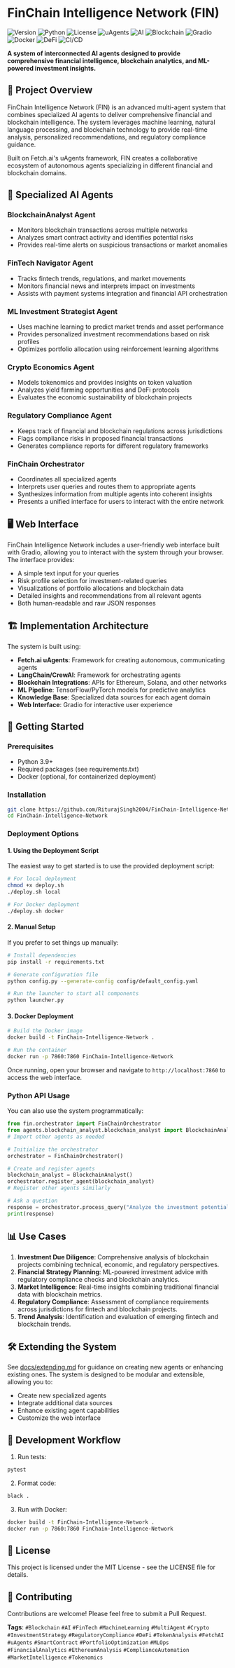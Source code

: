 # FinChain Intelligence Network (FIN)

![Version](https://img.shields.io/badge/version-0.2.0-blue)
![Python](https://img.shields.io/badge/python-3.9%2B-blue)
![License](https://img.shields.io/badge/license-MIT-green)
![uAgents](https://img.shields.io/badge/uAgents-0.6.0-orange)
![AI](https://img.shields.io/badge/AI-Powered-brightgreen)
![Blockchain](https://img.shields.io/badge/Blockchain-Analytics-blueviolet)
![Gradio](https://img.shields.io/badge/Gradio-UI-ff69b4)
![Docker](https://img.shields.io/badge/Docker-Ready-blue)
![DeFi](https://img.shields.io/badge/DeFi-Analytics-yellow)
![CI/CD](https://img.shields.io/badge/CI%2FCD-GitHub_Actions-lightgrey)


<b>A system of interconnected AI agents designed to provide comprehensive financial intelligence, blockchain analytics, and ML-powered investment insights.</b>

## 🌟 Project Overview

FinChain Intelligence Network (FIN) is an advanced multi-agent system that combines specialized AI agents to deliver comprehensive financial and blockchain intelligence. The system leverages machine learning, natural language processing, and blockchain technology to provide real-time analysis, personalized recommendations, and regulatory compliance guidance.

Built on Fetch.ai's uAgents framework, FIN creates a collaborative ecosystem of autonomous agents specializing in different financial and blockchain domains.

## 🤖 Specialized AI Agents

### BlockchainAnalyst Agent
- Monitors blockchain transactions across multiple networks
- Analyzes smart contract activity and identifies potential risks
- Provides real-time alerts on suspicious transactions or market anomalies

### FinTech Navigator Agent
- Tracks fintech trends, regulations, and market movements
- Monitors financial news and interprets impact on investments
- Assists with payment systems integration and financial API orchestration

### ML Investment Strategist Agent
- Uses machine learning to predict market trends and asset performance
- Provides personalized investment recommendations based on risk profiles
- Optimizes portfolio allocation using reinforcement learning algorithms

### Crypto Economics Agent
- Models tokenomics and provides insights on token valuation
- Analyzes yield farming opportunities and DeFi protocols
- Evaluates the economic sustainability of blockchain projects

### Regulatory Compliance Agent
- Keeps track of financial and blockchain regulations across jurisdictions
- Flags compliance risks in proposed financial transactions
- Generates compliance reports for different regulatory frameworks

### FinChain Orchestrator
- Coordinates all specialized agents
- Interprets user queries and routes them to appropriate agents
- Synthesizes information from multiple agents into coherent insights
- Presents a unified interface for users to interact with the entire network

## 🖥️ Web Interface

FinChain Intelligence Network includes a user-friendly web interface built with Gradio, allowing you to interact with the system through your browser. The interface provides:

- A simple text input for your queries
- Risk profile selection for investment-related queries
- Visualizations of portfolio allocations and blockchain data
- Detailed insights and recommendations from all relevant agents
- Both human-readable and raw JSON responses

## 🏗️ Implementation Architecture

The system is built using:
- **Fetch.ai uAgents**: Framework for creating autonomous, communicating agents
- **LangChain/CrewAI**: Framework for orchestrating agents
- **Blockchain Integrations**: APIs for Ethereum, Solana, and other networks
- **ML Pipeline**: TensorFlow/PyTorch models for predictive analytics
- **Knowledge Base**: Specialized data sources for each agent domain
- **Web Interface**: Gradio for interactive user experience

## 🚀 Getting Started

### Prerequisites
- Python 3.9+
- Required packages (see requirements.txt)
- Docker (optional, for containerized deployment)

### Installation

```bash
git clone https://github.com/RiturajSingh2004/FinChain-Intelligence-Network.git
cd FinChain-Intelligence-Network
```

### Deployment Options

#### 1. Using the Deployment Script

The easiest way to get started is to use the provided deployment script:

```bash
# For local deployment
chmod +x deploy.sh
./deploy.sh local

# For Docker deployment
./deploy.sh docker
```

#### 2. Manual Setup

If you prefer to set things up manually:

```bash
# Install dependencies
pip install -r requirements.txt

# Generate configuration file
python config.py --generate-config config/default_config.yaml

# Run the launcher to start all components
python launcher.py
```

#### 3. Docker Deployment

```bash
# Build the Docker image
docker build -t FinChain-Intelligence-Network .

# Run the container
docker run -p 7860:7860 FinChain-Intelligence-Network
```

Once running, open your browser and navigate to `http://localhost:7860` to access the web interface.

### Python API Usage

You can also use the system programmatically:

```python
from fin.orchestrator import FinChainOrchestrator
from agents.blockchain_analyst.blockchain_analyst import BlockchainAnalyst
# Import other agents as needed

# Initialize the orchestrator
orchestrator = FinChainOrchestrator()

# Create and register agents
blockchain_analyst = BlockchainAnalyst()
orchestrator.register_agent(blockchain_analyst)
# Register other agents similarly

# Ask a question
response = orchestrator.process_query("Analyze the investment potential of Ethereum DeFi projects")
print(response)
```

## 📊 Use Cases

1. **Investment Due Diligence**: Comprehensive analysis of blockchain projects combining technical, economic, and regulatory perspectives.
2. **Financial Strategy Planning**: ML-powered investment advice with regulatory compliance checks and blockchain analytics.
3. **Market Intelligence**: Real-time insights combining traditional financial data with blockchain metrics.
4. **Regulatory Compliance**: Assessment of compliance requirements across jurisdictions for fintech and blockchain projects.
5. **Trend Analysis**: Identification and evaluation of emerging fintech and blockchain trends.

## 🛠️ Extending the System

See [docs/extending.md](docs/extending.md) for guidance on creating new agents or enhancing existing ones. The system is designed to be modular and extensible, allowing you to:

- Create new specialized agents
- Integrate additional data sources
- Enhance existing agent capabilities
- Customize the web interface

## 🔄 Development Workflow

1. Run tests:
```bash
pytest
```

2. Format code:
```bash
black .
```

3. Run with Docker:
```bash
docker build -t FinChain-Intelligence-Network .
docker run -p 7860:7860 FinChain-Intelligence-Network
```

## 📝 License

This project is licensed under the MIT License - see the LICENSE file for details.

## 🤝 Contributing

Contributions are welcome! Please feel free to submit a Pull Request.

**Tags**: `#Blockchain` `#AI` `#FinTech` `#MachineLearning` `#MultiAgent` `#Crypto` `#InvestmentStrategy` `#RegulatoryCompliance` `#DeFi` `#TokenAnalysis` `#FetchAI` `#uAgents` `#SmartContract` `#PortfolioOptimization` `#MLOps` `#FinancialAnalytics` `#EthereumAnalysis` `#ComplianceAutomation` `#MarketIntelligence` `#Tokenomics`
